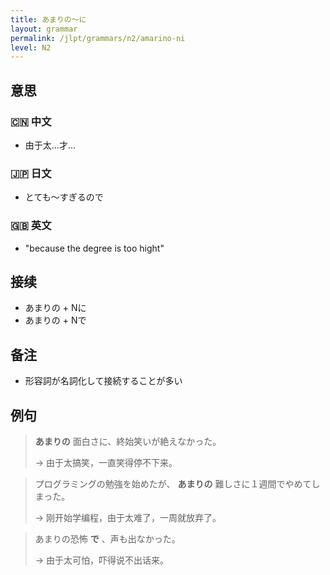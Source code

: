```yaml
---
title: あまりの〜に
layout: grammar
permalink: /jlpt/grammars/n2/amarino-ni
level: N2
---
```


## 意思

### 🇨🇳 中文

- 由于太…才…

### 🇯🇵 日文

- とても〜すぎるので

### 🇬🇧 英文

- "because the degree is too hight"

## 接续

- あまりの + Nに
- あまりの + Nで

## 备注

- 形容詞が名詞化して接続することが多い

## 例句

> **あまりの** 面白さに、終始笑いが絶えなかった。
>
> → 由于太搞笑，一直笑得停不下来。

> プログラミングの勉強を始めたが、 **あまりの** 難しさに１週間でやめてしまった。
>
> → 刚开始学编程，由于太难了，一周就放弃了。

> あまりの恐怖 **で** 、声も出なかった。
>
> → 由于太可怕，吓得说不出话来。

